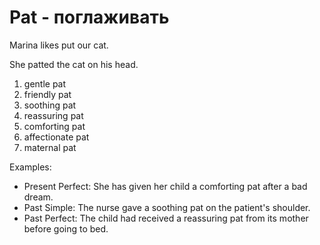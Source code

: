 # Pat - поглаживать


Marina likes put our cat.

She patted the cat on his head.

 
1. gentle pat
2. friendly pat
3. soothing pat
4. reassuring pat
5. comforting pat
6. affectionate pat
7. maternal pat

Examples:

- Present Perfect: She has given her child a comforting pat after a bad dream.
- Past Simple: The nurse gave a soothing pat on the patient's shoulder.
- Past Perfect: The child had received a reassuring pat from its mother before going to bed. 
